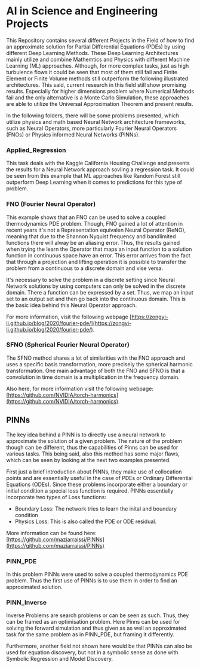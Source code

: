 # AI in Science and Engineering Projects

This Repository contains several different Projects in the Field of how to find an approximate solution for Partial Differential Equations (PDEs) by using different Deep Learning Methods. These Deep Learning Architectures mainly utilize and combine Mathemtics and Physics with different Machine Learning (ML) approaches. Although, for more complex tasks, just as high turbulence flows it could be seen that most of them still fail and Finite Element or Finite Volume methods still outperform the following illustrated architectures. This said, current research in this field still show promising results. Especially for higher dimensions problem where Numerical Methods fail and the only alternative is a Monte Carlo Simulation, these approaches are able to utilize the Universal Approximation Theorem and present results.

In the following folders, there will be some problems presented, which utilize physics and math based Neural Network architecture frameworks, such as Neural Operators, more particularly Fourier Neural Operators (FNOs) or Physics informed Neural Networks (PINNs).

### Applied_Regression

This task deals with the Kaggle California Housing Challenge and presents the results for a Neural Network approach sovling a regression task. It could be seen from this example that ML approaches like Random Forest still outperform Deep Learning when it comes to predictions for this type of problem.

### FNO (Fourier Neural Operator)

This example shows that an FNO can be used to solve a coupled thermodynamics PDE problem. Though, FNO gained a lot of attention in recent years it's not a Representation equivalen Neural Operator (ReNO), meaning that due to the Shannon Nyquist frequency and bandlimited functions there will alway be an aliasing error. Thus, the results gained when trying the learn the Operator that maps an input function to a solution function in continuous space have an error. This error arrives from the fact that through a projection and lifting operation it is possible to transfer the problem from a continuous to a discrete domain and vise versa. 

It's necessary to solve the problem in a discrete setting since Neural Network solutions by using computers can only be solved in the discrete domain. There a function can be expressed by a set. Thus, we map an input set to an output set and then go back into the continuous domain. This is the basic idea behind this Neural Operator approach.

For more information, visit the following webpage [https://zongyi-li.github.io/blog/2020/fourier-pde/](https://zongyi-li.github.io/blog/2020/fourier-pde/).

### SFNO (Spherical Fourier Neural Operator)

The SFNO method shares a lot of similarities with the FNO approach and uses a specific basis transformation, more precisely the spherical harmonic transformation. One main advantage of both the FNO and SFNO is that a convolution in time domain is a multiplication in the frequency domain.

Also here, for more information visit the following webpage: [https://github.com/NVIDIA/torch-harmonics](https://github.com/NVIDIA/torch-harmonics).

## PINNs

The key idea behind a PINN is to directly use a neural network to approximate the solution of a given problem. The nature of the problem though can be different, thus the capabilities of Pinns can be used for various tasks. This being said, also this method has some major flaws, which can be seen by looking at the next two examples presented.

First just a brief introduction about PINNs, they make use of collocation points and are essentially useful in the case of PDEs or Ordinary Differential Equations (ODEs). Since these problems incorporate either a boundary or initial condition a special loss function is required. PINNs essentially incorporate two types of Loss functions:

- Boundary Loss: The network tries to learn the inital and boundary condition
- Physics Loss: This is also called the PDE or ODE residual.

More information can be found here: [https://github.com/maziarraissi/PINNs](https://github.com/maziarraissi/PINNs)

### PINN_PDE

In this problem PINNs were used to solve a coupled thermodynamics PDE problem. Thus the first use of PINNs is to use them in order to find an approximated solution.

### PINN_Inverse

Inverse Problems are search problems or can be seen as such. Thus, they can be framed as an optimisation problem. Here Pinns can be used for solving the forward simulation and thus given as as well an approximated task for the same problem as in PINN_PDE, but framing it differently.

Furthermore, another field not shown here would be that PINNs can also be used for equation discovery, but not in a symbolic sense as done with Symbolic Regression and Model Discovery.